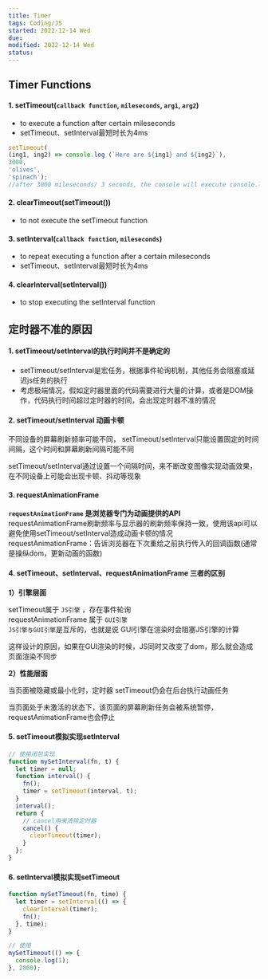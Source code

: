 ```yaml
---
title: Timer
tags: Coding/JS   
started: 2022-12-14 Wed
due: 
modified: 2022-12-14 Wed
status: 
---
```

## Timer Functions
#### 1. setTimeout(`callback function`, `mileseconds`, `arg1`, `arg2`)
- to execute a function after certain mileseconds
- setTimeout、setInterval最短时长为4ms
```js
setTimeout(
(ing1, ing2) => console.log (`Here are ${ing1} and ${ing2}`), 
3000, 
'olives', 
'spinach');
//after 3000 mileseconds/ 3 seconds, the console will execute console.log
```
#### 2. clearTimeout(setTimeout())
- to not execute the setTimeout function
#### 3. setInterval(`callback function`, `mileseconds`)
- to repeat executing a function after a certain mileseconds
- setTimeout、setInterval最短时长为4ms
#### 4. clearInterval(setInterval())
- to stop executing the setInterval function
## 定时器不准的原因
#### 1. setTimeout/setInterval的执行时间并不是确定的
- setTimeout/setInterval是宏任务，根据事件轮询机制，其他任务会阻塞或延迟js任务的执行
- 考虑极端情况，假如定时器里面的代码需要进行大量的计算，或者是DOM操作，代码执行时间超过定时器的时间，会出现定时器不准的情况
#### 2. setTimeout/setInterval 动画卡顿
不同设备的屏幕刷新频率可能不同， setTimeout/setInterval只能设置固定的时间间隔，这个时间和屏幕刷新间隔可能不同

setTimeout/setInterval通过设置一个间隔时间，来不断改变图像实现动画效果，在不同设备上可能会出现卡顿、抖动等现象
#### 3. requestAnimationFrame
**`requestAnimationFrame` 是浏览器专门为动画提供的API**
requestAnimationFrame刷新频率与显示器的刷新频率保持一致，使用该api可以避免使用setTimeout/setInterval造成动画卡顿的情况
requestAnimationFrame：告诉浏览器在下次重绘之前执行传入的回调函数(通常是操纵dom，更新动画的函数)
#### 4. setTimeout、setInterval、requestAnimationFrame 三者的区别

**1）引擎层面**

setTimeout属于 `JS引擎` ，存在事件轮询  
requestAnimationFrame 属于 `GUI引擎`  
`JS引擎与GUI引擎`是互斥的，也就是说 GUI引擎在渲染时会阻塞JS引擎的计算

这样设计的原因，如果在GUI渲染的时候，JS同时又改变了dom，那么就会造成页面渲染不同步

**2）性能层面**

当页面被隐藏或最小化时，定时器 setTimeout仍会在后台执行动画任务

当页面处于未激活的状态下，该页面的屏幕刷新任务会被系统暂停，requestAnimationFrame也会停止

#### 5. setTimeout模拟实现setInterval

```js
// 使用闭包实现
function mySetInterval(fn, t) {
  let timer = null;
  function interval() {
    fn();
    timer = setTimeout(interval, t);
  }
  interval();
  return {
    // cancel用来清除定时器
    cancel() {
      clearTimeout(timer);
    }
  };
}

```

#### 6. setInterval模拟实现setTimeout

```js
function mySetTimeout(fn, time) {
  let timer = setInterval(() => {
    clearInterval(timer);
    fn();
  }, time);
}

// 使用
mySetTimeout(() => {
  console.log(1);
}, 2000);
```


